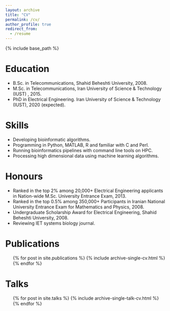 ```yaml
---
layout: archive
title: "CV"
permalink: /cv/
author_profile: true
redirect_from:
  - /resume
---
```


{% include base_path %}

Education
======
* B.Sc. in Telecommunications, Shahid Beheshti University, 2008.
* M.Sc. in Telecommunications, Iran University of Science & Technology (IUST) , 2015.
* PhD in Electrical Engineering. Iran University of Science & Technology (IUST), 2020 (expected).

Skills
======
* Developing bioinformatic algorithms.
* Programming in Python, MATLAB, R and familiar with C and Perl.
* Running bioinformatics pipelines with command line tools on HPC.
* Processing high dimensional data using machine learning algorithms.

Honours
======
* Ranked in the top 2% among 20,000+ Electrical Engineering applicants in Nation-wide M.Sc. University Entrance Exam, 2013.
* Ranked in the top 0.5% among 350,000+ Participants in Iranian National University Entrance Exam for Mathematics and Physics, 2008.
* Undergraduate Scholarship Award for Electrical Engineering, Shahid Beheshti University, 2008.
* Reviewing IET systems biology journal.

Publications
======
  <ul>{% for post in site.publications %}
    {% include archive-single-cv.html %}
  {% endfor %}</ul>

Talks
======
  <ul>{% for post in site.talks %}
    {% include archive-single-talk-cv.html %}
  {% endfor %}</ul>
